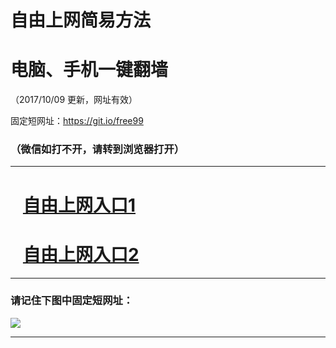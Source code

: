 ﻿# 自由上网简易方法

# 电脑、手机一键翻墙

（2017/10/09 更新，网址有效）

固定短网址：https://git.io/free99

### （微信如打不开，请转到浏览器打开）


***





# &nbsp;&nbsp; <a href="http://ft581322288.fwq-tz-1001.info/fwqtz01.html?t=10090012594 " target="_blank">自由上网入口1</a>
# &nbsp;&nbsp; <a href="http://ft2504413060.fwq-tz-1002.info/fwqtz02.html?t=100900129379 " target="_blank">自由上网入口2</a>
***

### 请记住下图中固定短网址：

<img src="https://s3-us-west-2.amazonaws.com/fwq-1001/yjfq-20170905okok.png" /> 


***

